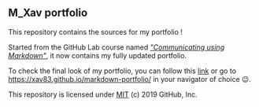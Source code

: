 ## M_Xav portfolio

This repository contains the sources for my portfolio !

Started from the GitHub Lab course named [*"Communicating using Markdown"*](https://lab.github.com/githubtraining/communicating-using-markdown), it now contains my fully updated portfolio.

To check the final look of my portfolio, you can follow this [link](https://xav83.github.io/markdown-portfolio/) or go to https://xav83.github.io/markdown-portfolio/ in your navigator of choice :wink:.

This repository is licensed under [MIT](../LICENSE) (c) 2019 GitHub, Inc.
